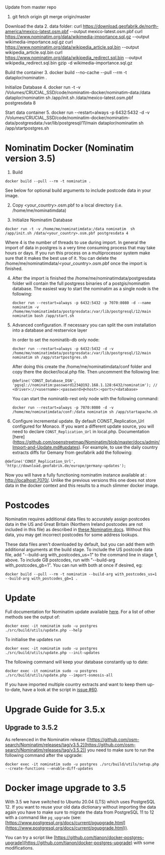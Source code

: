 
Update from master repo
1. git fetch origin
   git merge origin/master

 Download the data 
2. data folder: curl https://download.geofabrik.de/north-america/mexico-latest.osm.pbf --output mexico-latest.osm.pbf
                curl  https://www.nominatim.org/data/wikimedia-importance.sql.gz --output wikimedia-importance.sql.gz
                curl https://www.nominatim.org/data/wikipedia_article.sql.bin --output wikipedia_article.sql.bin
                curl https://www.nominatim.org/data/wikipedia_redirect.sql.bin --output wikipedia_redirect.sql.bin 
                gzip -d wikimedia-importance.sql.gz

Build the container
3. docker build --no-cache --pull --rm -t dataplor/nominatim .

Initialize Database
4. docker run -t -v /Volumes/CRUCIAL_SSD/code/nominatim-docker/nominatim-data:/data dataplor/nominatim  sh /app/init.sh /data/mexico-latest.osm.pbf postgresdata 8

Start data container
5. docker run --restart=always -p 6432:5432 -d -v /Volumes/CRUCIAL_SSD/code/nominatim-docker/nominatim-data/postgresdata:/var/lib/postgresql/11/main dataplor/nominatim sh /app/startpostgres.sh






# Nominatim Docker (Nominatim version 3.5)

1. Build
  ```
  docker build --pull --rm -t nominatim .
  ```
  See below for optional build arguments to include postcode data in your image.

2. Copy <your_country>.osm.pbf to a local directory (i.e. /home/me/nominatimdata)

3. Initialize Nominatim Database
  ```
  docker run -t -v /home/me/nominatimdata:/data nominatim  sh /app/init.sh /data/<your_country>.osm.pbf postgresdata 4
  ```
  Where 4 is the number of threads to use during import. In general the import of data in postgres is a very time consuming
  process that may take hours or days. If you run this process on a multiprocessor system make sure that it makes the best use
  of it. You can delete the /home/me/nominatimdata/<your_country>.osm.pbf once the import is finished.


4. After the import is finished the /home/me/nominatimdata/postgresdata folder will contain the full postgress binaries of
   a postgis/nominatim database. The easiest way to start the nominatim as a single node is the following:
   ```
   docker run --restart=always -p 6432:5432 -p 7070:8080 -d --name nominatim -v /home/me/nominatimdata/postgresdata:/var/lib/postgresql/12/main nominatim bash /app/start.sh
   ```

5. Advanced configuration. If necessary you can split the osm installation into a database and restservice layer

   In order to set the  nominatib-db only node:

   ```
   docker run --restart=always -p 6432:5432 -d -v /home/me/nominatimdata/postgresdata:/var/lib/postgresql/12/main nominatim sh /app/startpostgres.sh
   ```
   After doing this create the /home/me/nominatimdata/conf folder and copy there the docker/local.php file. Then uncomment the following line:

   ```
   @define('CONST_Database_DSN', 'pgsql://nominatim:password1234@192.168.1.128:6432/nominatim'); // <driver>://<username>:<password>@<host>:<port>/<database>
   ```

   You can start the  nominatib-rest only node with the following command:

   ```
   docker run --restart=always -p 7070:8080 -d -v /home/me/nominatimdata/conf:/data nominatim sh /app/startapache.sh
   ```

6. Configure incremental update. By default CONST_Replication_Url configured for Monaco.
If you want a different update source, you will need to declare `CONST_Replication_Url` in local.php. Documentation [here] (https://github.com/openstreetmap/Nominatim/blob/master/docs/admin/Import-and-Update.md#updates). For example, to use the daily country extracts diffs for Gemany from geofabrik add the following:
  ```
  @define('CONST_Replication_Url', 'http://download.geofabrik.de/europe/germany-updates');
  ```

  Now you will have a fully functioning nominatim instance available at : [http://localhost:7070/](http://localhost:7070). Unlike the previous versions
  this one does not store data in the docker context and this results to a much slimmer docker image.

# Postcodes

Nominatim requires additional data files to accurately assign postcodes data in the US and Great Britain (Northern Ireland postcodes are not included in this file) as described in [these Nominatim docs](https://nominatim.org/release-docs/latest/admin/Import-and-Update/#downloading-additional-data). Without this data, you may get incorrect postcodes for some address lookups.

These data files aren't downloaded by default, but you can add them with additional arguments at the build stage. To include the US postcode data file, add "--build-arg with_postcodes_us=1" to the command line in stage 1, above. To include GB postcodes, run with "--build-arg with_postcodes_gb=1". You can run with both at once if desired, eg:
  ```
  docker build --pull --rm -t nominatim --build-arg with_postcodes_us=1 --build-arg with_postcodes_gb=1 .
  ```

# Update

Full documentation for Nominatim update available [here](https://github.com/openstreetmap/Nominatim/blob/master/docs/admin/Import-and-Update.md#updates). For a list of other methods see the output of:
  ```
  docker exec -it nominatim sudo -u postgres ./src/build/utils/update.php --help
  ```

To initialise the updates run
  ```
  docker exec -it nominatim sudo -u postgres ./src/build/utils/update.php --init-updates
  ```

The following command will keep your database constantly up to date:
  ```
  docker exec -it nominatim sudo -u postgres ./src/build/utils/update.php --import-osmosis-all
  ```
If you have imported multiple country extracts and want to keep them
up-to-date, have a look at the script in
[issue #60](https://github.com/openstreetmap/Nominatim/issues/60).

# Upgrade Guide for 3.5.x

## Upgrade to 3.5.2

As referenced in the Nominatim release ([https://github.com/osm-search/Nominatim/releases/tag/v3.5.2](https://github.com/osm-search/Nominatim/releases/tag/v3.5.2)) you need to make sure to run the following command after the upgrade: 

```
docker exec -it nominatim sudo -u postgres ./src/build/utils/setup.php --create-functions --enable-diff-updates
```

# Docker image upgrade to 3.5

With 3.5 we have switched to Ubuntu 20.04 (LTS) which uses PostgreSQL 12. If you want to reuse your old data dictionary without importing the data again you have to make sure to migrate the data from PostgreSQL 11 to 12 with a command like ```pg_upgrade``` (see: [https://www.postgresql.org/docs/current/pgupgrade.html](https://www.postgresql.org/docs/current/pgupgrade.html)). 

You can try a script like [https://github.com/tianon/docker-postgres-upgrade](https://github.com/tianon/docker-postgres-upgrade) with some modifications.